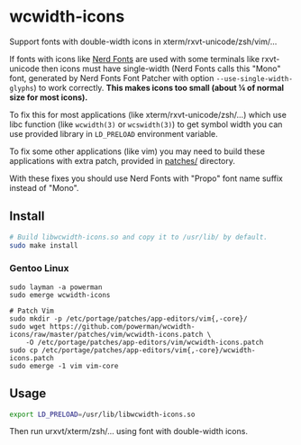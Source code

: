 # wcwidth-icons

Support fonts with double-width icons in xterm/rxvt-unicode/zsh/vim/…

If fonts with icons like [Nerd Fonts](https://github.com/ryanoasis/nerd-fonts/)
are used with some terminals like rxvt-unicode then icons must have
single-width (Nerd Fonts calls this "Mono" font, generated by Nerd Fonts
Font Patcher with option `--use-single-width-glyphs`) to work correctly.
**This makes icons too small (about ¼ of normal size for most icons).**

To fix this for most applications (like xterm/rxvt-unicode/zsh/…) which
use libc function (like `wcwidth(3)` or `wcswidth(3)`) to get symbol width
you can use provided library in `LD_PRELOAD` environment variable.

To fix some other applications (like vim) you may need to build these
applications with extra patch, provided in [patches/](patches/) directory.

With these fixes you should use Nerd Fonts with "Propo" font name suffix
instead of "Mono".

## Install

```sh
# Build libwcwidth-icons.so and copy it to /usr/lib/ by default.
sudo make install
```

### Gentoo Linux

```
sudo layman -a powerman
sudo emerge wcwidth-icons

# Patch Vim
sudo mkdir -p /etc/portage/patches/app-editors/vim{,-core}/
sudo wget https://github.com/powerman/wcwidth-icons/raw/master/patches/vim/wcwidth-icons.patch \
    -O /etc/portage/patches/app-editors/vim/wcwidth-icons.patch
sudo cp /etc/portage/patches/app-editors/vim{,-core}/wcwidth-icons.patch
sudo emerge -1 vim vim-core
```

## Usage

```sh
export LD_PRELOAD=/usr/lib/libwcwidth-icons.so
```

Then run urxvt/xterm/zsh/… using font with double-width icons.
